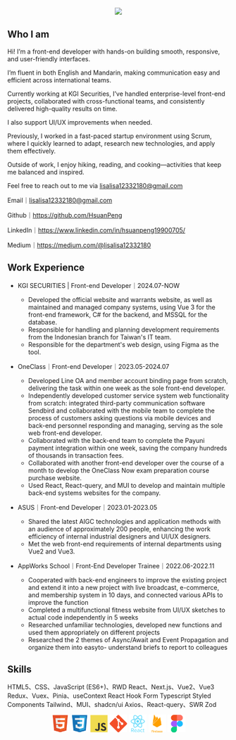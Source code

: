 <br/>

<div align="center">
<img src="https://media.giphy.com/media/PPgZCwZPKrLcw75EG1/giphy.gif"></div>

## Who I am
Hi! I’m a front-end developer with hands-on building smooth, responsive, and user-friendly interfaces.

I’m fluent in both English and Mandarin, making communication easy and efficient across international teams.

Currently working at KGI Securities, I’ve handled enterprise-level front-end projects, collaborated with cross-functional teams, and consistently delivered high-quality results on time.

I also support UI/UX improvements when needed.

Previously, I worked in a fast-paced startup environment using Scrum, where I quickly learned to adapt, research new technologies, and apply them effectively.

Outside of work, I enjoy hiking, reading, and cooking—activities that keep me balanced and inspired.

Feel free to reach out to me via lisalisa12332180@gmail.com

Email｜lisalisa12332180@gmail.com

Github｜https://github.com/HsuanPeng

LinkedIn｜https://www.linkedin.com/in/hsuanpeng19900705/

Medium｜https://medium.com/@lisalisa12332180





## Work Experience
+ KGI SECURITIES | Front-end Developer｜2024.07-NOW
  + Developed the official website and warrants website, as well as maintained and managed company systems, using Vue 3 for the front-end framework, C# for the backend, and MSSQL for the database.
  + Responsible for handling and planning development requirements from the Indonesian branch for Taiwan's IT team.
  + Responsible for the department's web design, using Figma as the tool.

+ OneClass｜Front-end Developer｜2023.05-2024.07
  + Developed Line OA and member account binding page from scratch, delivering the task within one week as the sole front-end developer.
  + Independently developed customer service system web functionality from scratch: integrated third-party communication software Sendbird and collaborated with the mobile team to complete the process of customers asking questions via mobile devices and back-end personnel responding and managing, serving as the sole web front-end developer.
  + Collaborated with the back-end team to complete the Payuni payment integration within one week, saving the company hundreds of thousands in transaction fees.
  + Collaborated with another front-end developer over the course of a month to develop the OneClass Now exam preparation course purchase website.
  + Used React, React-query, and MUI to develop and maintain multiple back-end systems websites for the company.

+ ASUS｜Front-end Developer｜2023.01-2023.05
  + Shared the latest AIGC technologies and application methods with an audience of approximately 200 people, enhancing the work efficiency of internal industrial designers and UI/UX designers.
  + Met the web front-end requirements of internal departments using Vue2 and Vue3.

+ AppWorks School｜Front-End Developer Trainee｜2022.06-2022.11
  + Cooperated with back-end engineers to improve the existing project and extend it into a new
project with live broadcast, e-commerce, and membership system in 10 days, and connected
various APIs to improve the function
  + Completed a multifunctional fitness website from UI/UX sketches to actual code independently
in 5 weeks
  + Researched unfamiliar technologies, developed new functions and used them appropriately on
different projects
  + Researched the 2 themes of Async/Await and Event Propagation and organize them into easyto-
understand briefs to report to colleagues

## Skills
HTML5、CSS、JavaScript (ES6+)、RWD
React、Next.js、Vue2、Vue3
Redux、Vuex、Pinia、useContext
React Hook Form
Typescript
Styled Components
Tailwind、MUI、shadcn/ui
Axios、React-query、SWR
Zod


<div align="center">
  <img src="https://github.com/devicons/devicon/blob/master/icons/html5/html5-original.svg" width="40"/>
    <img src="https://github.com/devicons/devicon/blob/master/icons/css3/css3-original.svg" width="40"/>
        <img src="https://github.com/devicons/devicon/blob/master/icons/javascript/javascript-original.svg" width="40"/>
          <img src="https://github.com/devicons/devicon/blob/master/icons/git/git-original.svg" width="40"/>
  <img src="https://github.com/devicons/devicon/blob/master/icons/react/react-original-wordmark.svg" width="40"/>
     <img src="https://github.com/devicons/devicon/blob/master/icons/firebase/firebase-plain-wordmark.svg" width="40"/>
  <img src="https://github.com/devicons/devicon/blob/master/icons/figma/figma-original.svg" width="40"/>
</div>


<!--
**HsuanPeng/HsuanPeng** is a ✨ _special_ ✨ repository because its `README.md` (this file) appears on your GitHub profile.

Here are some ideas to get you started:

- 🔭 I’m currently working on ...
- 🌱 I’m currently learning ...
- 👯 I’m looking to collaborate on ...
- 🤔 I’m looking for help with ...
- 💬 Ask me about ...
- 📫 How to reach me: ...
- 😄 Pronouns: ...
- ⚡ Fun fact: ...
-->
